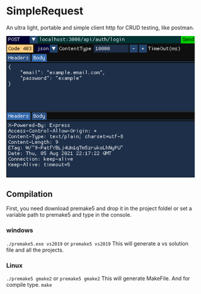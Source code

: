 # SimpleRequest
An ultra light, portable and simple client http for CRUD testing, like postman.

![alt text](https://github.com/Stolkerve/SimpleRequest/blob/master/res/capture.png?raw=true)

## Compilation
First, you need download premake5 and drop it in the project foldel or set a variable path to premake5 and type in the console.

### windows
`./premake5.exe vs2019` or `premake5 vs2019`
This will generate a vs solution file and all the projects.

### Linux

`./premake5 gmake2` or `premake5 gmake2`
This will generate MakeFile. And for compile type.
`make`
